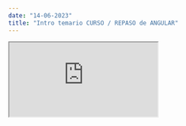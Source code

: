 ```yaml
---
date: "14-06-2023"
title: "Intro temario CURSO / REPASO de ANGULAR"
---
```

<iframe src="https://www.youtube.com/embed/JWZF36UqYVk" allowfullscreen></iframe>
